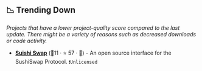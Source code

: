 ## 📉 Trending Down

_Projects that have a lower project-quality score compared to the last update. There might be a variety of reasons such as decreased downloads or code activity._

- <b><a href="https://github.com/sushiswap/sushiswap-interface">Suishi Swap</a></b> (🥉11 ·  ⭐ 57 · 🐣) - An open source interface for the SushiSwap Protocol. <code>❗Unlicensed</code>

